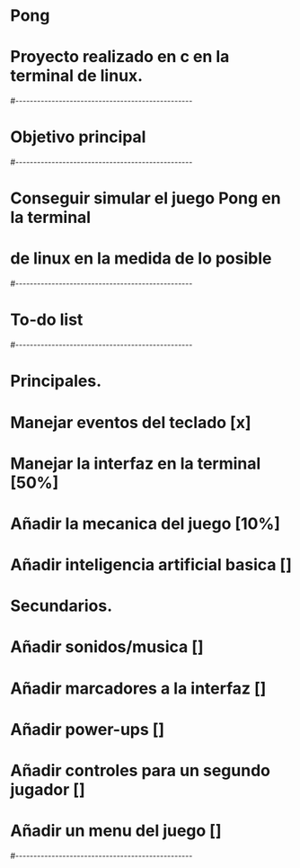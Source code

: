 # Pong
# Proyecto realizado en c en la terminal de linux.
#-------------------------------------------------
# Objetivo principal
#-------------------------------------------------
# Conseguir simular el juego Pong en la terminal
# de linux en la medida de lo posible
#-------------------------------------------------
# To-do list
#-------------------------------------------------
# Principales.
# Manejar eventos del teclado				[x]
# Manejar la interfaz en la terminal		[50%]
# Añadir la mecanica del juego				[10%]
# Añadir inteligencia artificial basica		[]

# Secundarios.
# Añadir sonidos/musica						[]
# Añadir marcadores a la interfaz			[]
# Añadir power-ups							[]
# Añadir controles para un segundo jugador 	[]
# Añadir un menu del juego					[]
#-------------------------------------------------

